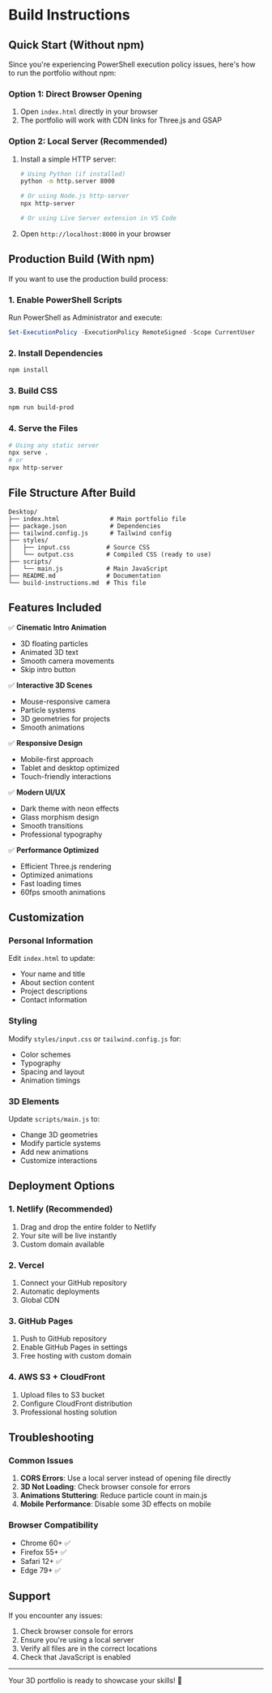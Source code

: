 # Build Instructions

## Quick Start (Without npm)

Since you're experiencing PowerShell execution policy issues, here's how to run the portfolio without npm:

### Option 1: Direct Browser Opening
1. Open `index.html` directly in your browser
2. The portfolio will work with CDN links for Three.js and GSAP

### Option 2: Local Server (Recommended)
1. Install a simple HTTP server:
   ```bash
   # Using Python (if installed)
   python -m http.server 8000
   
   # Or using Node.js http-server
   npx http-server
   
   # Or using Live Server extension in VS Code
   ```

2. Open `http://localhost:8000` in your browser

## Production Build (With npm)

If you want to use the production build process:

### 1. Enable PowerShell Scripts
Run PowerShell as Administrator and execute:
```powershell
Set-ExecutionPolicy -ExecutionPolicy RemoteSigned -Scope CurrentUser
```

### 2. Install Dependencies
```bash
npm install
```

### 3. Build CSS
```bash
npm run build-prod
```

### 4. Serve the Files
```bash
# Using any static server
npx serve .
# or
npx http-server
```

## File Structure After Build

```
Desktop/
├── index.html              # Main portfolio file
├── package.json            # Dependencies
├── tailwind.config.js      # Tailwind config
├── styles/
│   ├── input.css          # Source CSS
│   └── output.css         # Compiled CSS (ready to use)
├── scripts/
│   └── main.js            # Main JavaScript
├── README.md              # Documentation
└── build-instructions.md  # This file
```

## Features Included

✅ **Cinematic Intro Animation**
- 3D floating particles
- Animated 3D text
- Smooth camera movements
- Skip intro button

✅ **Interactive 3D Scenes**
- Mouse-responsive camera
- Particle systems
- 3D geometries for projects
- Smooth animations

✅ **Responsive Design**
- Mobile-first approach
- Tablet and desktop optimized
- Touch-friendly interactions

✅ **Modern UI/UX**
- Dark theme with neon effects
- Glass morphism design
- Smooth transitions
- Professional typography

✅ **Performance Optimized**
- Efficient Three.js rendering
- Optimized animations
- Fast loading times
- 60fps smooth animations

## Customization

### Personal Information
Edit `index.html` to update:
- Your name and title
- About section content
- Project descriptions
- Contact information

### Styling
Modify `styles/input.css` or `tailwind.config.js` for:
- Color schemes
- Typography
- Spacing and layout
- Animation timings

### 3D Elements
Update `scripts/main.js` to:
- Change 3D geometries
- Modify particle systems
- Add new animations
- Customize interactions

## Deployment Options

### 1. Netlify (Recommended)
1. Drag and drop the entire folder to Netlify
2. Your site will be live instantly
3. Custom domain available

### 2. Vercel
1. Connect your GitHub repository
2. Automatic deployments
3. Global CDN

### 3. GitHub Pages
1. Push to GitHub repository
2. Enable GitHub Pages in settings
3. Free hosting with custom domain

### 4. AWS S3 + CloudFront
1. Upload files to S3 bucket
2. Configure CloudFront distribution
3. Professional hosting solution

## Troubleshooting

### Common Issues

1. **CORS Errors**: Use a local server instead of opening file directly
2. **3D Not Loading**: Check browser console for errors
3. **Animations Stuttering**: Reduce particle count in main.js
4. **Mobile Performance**: Disable some 3D effects on mobile

### Browser Compatibility
- Chrome 60+ ✅
- Firefox 55+ ✅
- Safari 12+ ✅
- Edge 79+ ✅

## Support

If you encounter any issues:
1. Check browser console for errors
2. Ensure you're using a local server
3. Verify all files are in the correct locations
4. Check that JavaScript is enabled

---

Your 3D portfolio is ready to showcase your skills! 🚀

